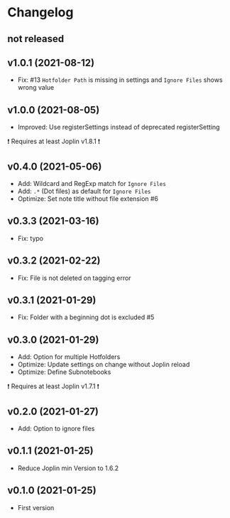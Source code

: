 # Changelog

## not released

## v1.0.1 (2021-08-12)

- Fix: #13 `Hotfolder Path` is missing in settings and `Ignore Files` shows wrong value

## v1.0.0 (2021-08-05)

- Improved: Use registerSettings instead of deprecated registerSetting

❗ Requires at least Joplin v1.8.1 ❗

## v0.4.0 (2021-05-06)

- Add: Wildcard and RegExp match for `Ignore Files`
- Add: `.*` (Dot files) as default for `Ignore Files`
- Optimize: Set note title without file extension #6

## v0.3.3 (2021-03-16)

- Fix: typo

## v0.3.2 (2021-02-22)

- Fix: File is not deleted on tagging error

## v0.3.1 (2021-01-29)

- Fix: Folder with a beginning dot is excluded #5

## v0.3.0 (2021-01-29)

- Add: Option for multiple Hotfolders
- Optimize: Update settings on change without Joplin reload
- Optimize: Define Subnotebooks

❗ Requires at least Joplin v1.7.1 ❗

## v0.2.0 (2021-01-27)

- Add: Option to ignore files

## v0.1.1 (2021-01-25)

- Reduce Joplin min Version to 1.6.2

## v0.1.0 (2021-01-25)

- First version
